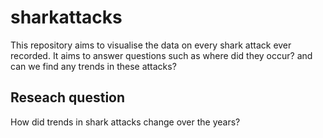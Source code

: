 # sharkattacks
This repository aims to visualise the data on every shark attack ever recorded. It aims to answer questions such as where did they occur? and can we find any trends in these attacks?

## Reseach question
How did trends in shark attacks change over the years?

